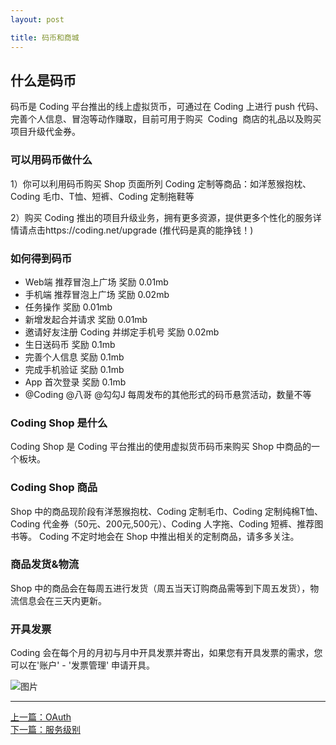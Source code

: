 ```yaml
---
layout: post

title: 码币和商城
---
```


## 什么是码币

码币是 Coding 平台推出的线上虚拟货币，可通过在 Coding 上进行 push 代码、完善个人信息、冒泡等动作赚取，目前可用于购买  Coding  商店的礼品以及购买项目升级代金券。

### 可以用码币做什么

1）你可以利用码币购买 Shop 页面所列 Coding 定制等商品：如洋葱猴抱枕、Coding 毛巾、T恤、短裤、Coding 定制拖鞋等

2）购买 Coding 推出的项目升级业务，拥有更多资源，提供更多个性化的服务详情请点击https://coding.net/upgrade
(推代码是真的能挣钱！)

### 如何得到码币

- Web端 推荐冒泡上广场 奖励 0.01mb
- 手机端 推荐冒泡上广场 奖励 0.02mb
- 任务操作 奖励 0.01mb
- 新增发起合并请求 奖励 0.01mb
- 邀请好友注册 Coding 并绑定手机号 奖励 0.02mb
- 生日送码币 奖励 0.1mb
- 完善个人信息 奖励 0.1mb
- 完成手机验证 奖励 0.1mb
- App 首次登录 奖励 0.1mb
- @Coding @八哥 @勾勾J 每周发布的其他形式的码币悬赏活动，数量不等

### Coding Shop 是什么

Coding Shop 是 Coding 平台推出的使用虚拟货币码币来购买 Shop 中商品的一个板块。

### Coding Shop 商品

Shop 中的商品现阶段有洋葱猴抱枕、Coding 定制毛巾、Coding 定制纯棉T恤、Coding 代金券（50元、200元,500元）、Coding 人字拖、Coding 短裤、推荐图书等。
Coding 不定时地会在 Shop 中推出相关的定制商品，请多多关注。

### 商品发货&物流

Shop 中的商品会在每周五进行发货（周五当天订购商品需等到下周五发货），物流信息会在三天内更新。

### 开具发票

Coding 会在每个月的月初与月中开具发票并寄出，如果您有开具发票的需求，您可以在'账户' - '发票管理' 申请开具。

 ![图片](https://dn-coding-net-production-pp.qbox.me/fc711403-176a-444e-8894-9e4b3db98f60.png) 

---



  <div class="footer-nav">
  <div class="left-nav"><i class="fa fa-angle-left"></i><a href="/help/doc/account/oauth.html">上一篇：OAuth</a></div>
  <div class="right-nav"><a href="/help/doc/account/service-level.html">下一篇：服务级别</a><i class="fa fa-angle-right"></i></div>
  </div>
